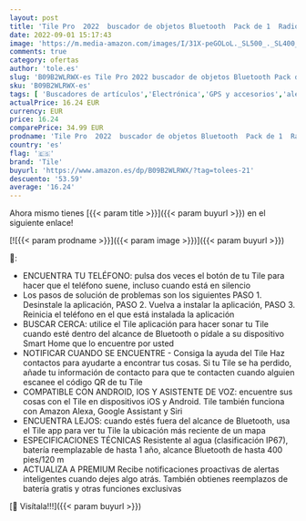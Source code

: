 ```yaml
---
layout: post
title: 'Tile Pro  2022  buscador de objetos Bluetooth  Pack de 1  Radio de búsqueda 120m  batería 1 año  compatible con Alexa  Google Smart Home  iOS  Android  Busca llaves  mandos a distancia y más  negro'
date: 2022-09-01 15:17:43
image: 'https://m.media-amazon.com/images/I/31X-peGOLoL._SL500_._SL400_.jpg'
comments: true
category: ofertas
author: 'tole.es'
slug: 'B09B2WLRWX-es Tile Pro 2022 buscador de objetos Bluetooth Pack de 1...'
sku: 'B09B2WLRWX-es'
tags: [ 'Buscadores de artículos','Electrónica','GPS y accesorios','alexa','tile','🇪🇸', ]
actualPrice: 16.24 EUR
currency: EUR
price: 16.24
comparePrice: 34.99 EUR
prodname: 'Tile Pro  2022  buscador de objetos Bluetooth  Pack de 1  Radio de búsqueda 120m  batería 1 año  compatible con Alexa  Google Smart Home  iOS  Android  Busca llaves  mandos a distancia y más  negro'
country: 'es'
flag: '🇪🇸'
brand: 'Tile'
buyurl: 'https://www.amazon.es/dp/B09B2WLRWX/?tag=tolees-21'
descuento: '53.59'
average: '16.24'
---
```


Ahora mismo tienes [{{< param title >}}]({{< param buyurl >}}) en el siguiente enlace!

[![{{< param prodname >}}]({{< param image >}})]({{< param buyurl >}})

🔎:

- ENCUENTRA TU TELÉFONO: pulsa dos veces el botón de tu Tile para hacer que el teléfono suene, incluso cuando está en silencio
- Los pasos de solución de problemas son los siguientes PASO 1. Desinstale la aplicación, PASO 2. Vuelva a instalar la aplicación, PASO 3. Reinicia el teléfono en el que está instalada la aplicación
- BUSCAR CERCA: utilice el Tile aplicación para hacer sonar tu Tile cuando esté dentro del alcance de Bluetooth o pídale a su dispositivo Smart Home que lo encuentre por usted
- NOTIFICAR CUANDO SE ENCUENTRE - Consiga la ayuda del Tile Haz contactos para ayudarte a encontrar tus cosas. Si tu Tile se ha perdido, añade tu información de contacto para que te contacten cuando alguien escanee el código QR de tu Tile
- COMPATIBLE CON ANDROID, IOS Y ASISTENTE DE VOZ: encuentre sus cosas con el Tile en dispositivos iOS y Android. Tile también funciona con Amazon Alexa, Google Assistant y Siri
- ENCUENTRA LEJOS: cuando estés fuera del alcance de Bluetooth, usa el Tile app para ver tu Tile la ubicación más reciente de un mapa
- ESPECIFICACIONES TÉCNICAS Resistente al agua (clasificación IP67), batería reemplazable de hasta 1 año, alcance Bluetooth de hasta 400 pies/120 m
- ACTUALIZA A PREMIUM Recibe notificaciones proactivas de alertas inteligentes cuando dejes algo atrás. También obtienes reemplazos de batería gratis y otras funciones exclusivas

[🛒 Visítala!!!]({{< param buyurl >}})
